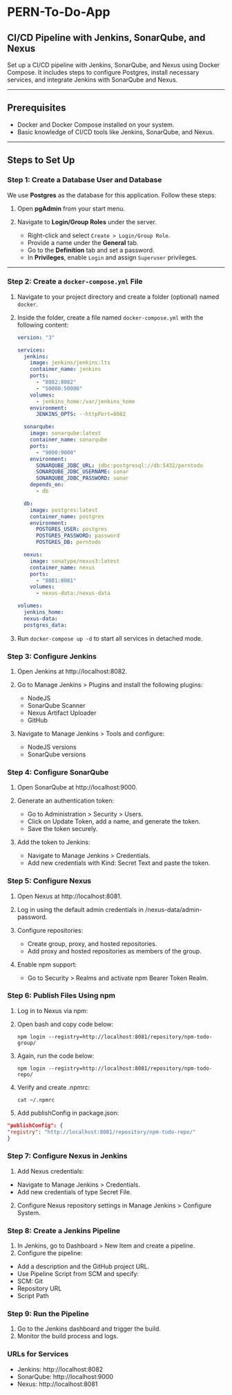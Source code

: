 # PERN-To-Do-App

## CI/CD Pipeline with Jenkins, SonarQube, and Nexus

Set up a CI/CD pipeline with Jenkins, SonarQube, and Nexus using Docker Compose. It includes steps to configure Postgres, install necessary services, and integrate Jenkins with SonarQube and Nexus.

---

## Prerequisites

- Docker and Docker Compose installed on your system.
- Basic knowledge of CI/CD tools like Jenkins, SonarQube, and Nexus.

---

## Steps to Set Up

### Step 1: Create a Database User and Database

We use **Postgres** as the database for this application. Follow these steps:

1. Open **pgAdmin** from your start menu.

2. Navigate to **Login/Group Roles** under the server.
   - Right-click and select `Create > Login/Group Role`.
   - Provide a name under the **General** tab.
   - Go to the **Definition** tab and set a password.
   - In **Privileges**, enable `Login` and assign `Superuser` privileges.

---

### Step 2: Create a `docker-compose.yml` File

1. Navigate to your project directory and create a folder (optional) named `docker`.
2. Inside the folder, create a file named `docker-compose.yml` with the following content:

   ```yaml
   version: "3"

   services:
     jenkins:
       image: jenkins/jenkins:lts
       container_name: jenkins
       ports:
         - "8082:8082"
         - "50000:50000"
       volumes:
         - jenkins_home:/var/jenkins_home
       environment:
         JENKINS_OPTS: --httpPort=8082

     sonarqube:
       image: sonarqube:latest
       container_name: sonarqube
       ports:
         - "9000:9000"
       environment:
         SONARQUBE_JDBC_URL: jdbc:postgresql://db:5432/perntodo
         SONARQUBE_JDBC_USERNAME: sonar
         SONARQUBE_JDBC_PASSWORD: sonar
       depends_on:
         - db

     db:
       image: postgres:latest
       container_name: postgres
       environment:
         POSTGRES_USER: postgres
         POSTGRES_PASSWORD: password
         POSTGRES_DB: perntodo

     nexus:
       image: sonatype/nexus3:latest
       container_name: nexus
       ports:
         - "8081:8081"
       volumes:
         - nexus-data:/nexus-data

   volumes:
     jenkins_home:
     nexus-data:
     postgres_data:
   ```

3. Run `docker-compose up -d` to start all services in detached mode.

### Step 3: Configure Jenkins

1. Open Jenkins at http://localhost:8082.
2. Go to Manage Jenkins > Plugins and install the following plugins:

   - NodeJS
   - SonarQube Scanner
   - Nexus Artifact Uploader
   - GitHub

3. Navigate to Manage Jenkins > Tools and configure:
   - NodeJS versions
   - SonarQube versions

### Step 4: Configure SonarQube

1. Open SonarQube at http://localhost:9000.

2. Generate an authentication token:
   - Go to Administration > Security > Users.
   - Click on Update Token, add a name, and generate the token.
   - Save the token securely.

3. Add the token to Jenkins:
   - Navigate to Manage Jenkins > Credentials.
   - Add new credentials with Kind: Secret Text and paste the token.

### Step 5: Configure Nexus

1. Open Nexus at http://localhost:8081.

2. Log in using the default admin credentials in /nexus-data/admin-password.

3. Configure repositories:
   - Create group, proxy, and hosted repositories.
   - Add proxy and hosted repositories as members of the group.
4. Enable npm support:
   - Go to Security > Realms and activate npm Bearer Token Realm.

### Step 6: Publish Files Using npm

1.  Log in to Nexus via npm:

2.  Open bash and copy code below:

    ```group
    npm login --registry=http://localhost:8081/repository/npm-todo-group/
    ```

3.  Again, run the code below:

    ```repo
    npm login --registry=http://localhost:8081/repository/npm-todo-repo/
    ```

4.  Verify and create .npmrc:

    ```npm
    cat ~/.npmrc
    ```
    
5.  Add publishConfig in package.json:

```json
"publishConfig": {
"registry": "http://localhost:8081/repository/npm-todo-repo/"
}
```

### Step 7: Configure Nexus in Jenkins
1. Add Nexus credentials:
  - Navigate to Manage Jenkins > Credentials.
  - Add new credentials of type Secret File.
2. Configure Nexus repository settings in Manage Jenkins > Configure System.

### Step 8: Create a Jenkins Pipeline

1. In Jenkins, go to Dashboard > New Item and create a pipeline.
2. Configure the pipeline:
 - Add a description and the GitHub project URL.
 - Use Pipeline Script from SCM and specify:
 - SCM: Git
 - Repository URL
 - Script Path
   
### Step 9: Run the Pipeline
1. Go to the Jenkins dashboard and trigger the build.
2. Monitor the build process and logs.
   
### URLs for Services
- Jenkins: http://localhost:8082
- SonarQube: http://localhost:9000
- Nexus: http://localhost:8081
